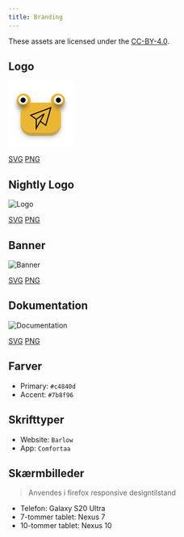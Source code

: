 ```yaml
---
title: Branding
---
```


These assets are licensed under the [CC-BY-4.0](https://github.com/LinwoodDev/Butterfly/blob/develop/BRANDING_LICENSE).

## Logo

![Logo](/img/logo.svg)

[SVG](/img/logo.svg) [PNG](/img/logo.png)

## Nightly Logo

![Logo](/img/nightly.svg)

[SVG](/img/nightly.svg) [PNG](/img/nightly.png)

## Banner

![Banner](/img/banner.svg)

[SVG](/img/banner.svg) [PNG](/img/banner.png)

## Dokumentation

![Documentation](/img/docs.svg)

[SVG](/img/docs.svg) [PNG](/img/docs.png)

## Farver

- Primary: `#c4840d`
- Accent: `#7b8f96`

## Skrifttyper

- Website: `Barlow`
- App: `Comfortaa`

## Skærmbilleder

> Anvendes i firefox responsive designtilstand

- Telefon: Galaxy S20 Ultra
- 7-tommer tablet: Nexus 7
- 10-tommer tablet: Nexus 10
